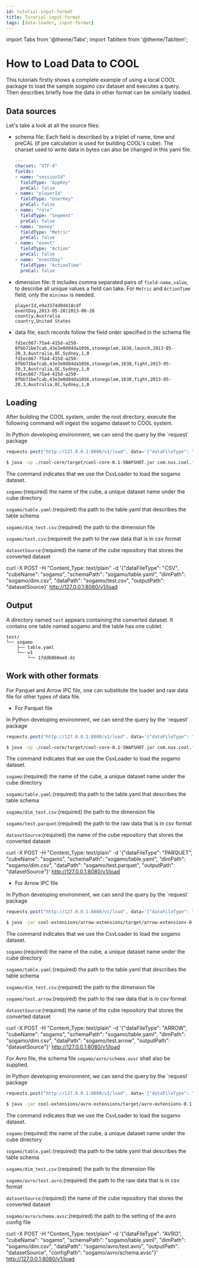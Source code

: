 ```yaml
---
id: tutorial-input-format
title: Turorial-input-format
tags: [data-loader, input-format]
---
```


import Tabs from '@theme/Tabs';
import TabItem from '@theme/TabItem';

# How to Load Data to COOL
This tutorials firstly shows a complete example of using a local COOL package to load the sample sogamo csv dataset and executes a query. Then describes briefly how the data in other format can be similarly loaded.
## Data sources
Let's take a look at all the source files:
* schema file: Each field is described by a triplet of name, time and preCAL (if pre calculation is used for building COOL's cube). The charset used to write data in bytes can also be changed in this yaml file. 
  ```yaml
  ---
  charset: "UTF-8"
  fields:
  - name: "sessionId"
    fieldType: "AppKey"
    preCal: false
  - name: "playerId"
    fieldType: "UserKey"
    preCal: false
  - name: "role"
    fieldType: "Segment"
    preCal: false
  - name: "money"
    fieldType: "Metric"
    preCal: false
  - name: "event"
    fieldType: "Action"
    preCal: false
  - name: "eventDay"
    fieldType: "ActionTime"
    preCal: false
  ```
* dimension file: It includes comma separated pairs of `field-name,value`, to describe all unique values a field can take. For `Metric` and `ActionTime` field, only the `min|max` is needed.
  ```
  playerId,e9a3374d0d418cdf
  eventDay,2013-05-20|2013-06-26
  country,Australia
  country,United States
  ```
* data file, each records follow the field order specified in the schema file 
  ```
  fd1ec667-75a4-415d-a250-8fbb71be7cab,43e3e0d84da1056,stonegolem,1638,launch,2013-05-20,3,Australia,OC,Sydney,1,0
  fd1ec667-75a4-415d-a250-8fbb71be7cab,43e3e0d84da1056,stonegolem,1638,fight,2013-05-20,3,Australia,OC,Sydney,1,0
  fd1ec667-75a4-415d-a250-8fbb71be7cab,43e3e0d84da1056,stonegolem,1638,fight,2013-05-20,3,Australia,OC,Sydney,1,0
  ```

## Loading
After building the COOL system, under the root directory, execute the following command will ingest the sogamo dataset to COOL system.

<Tabs>
<TabItem value="Python">
In Python developing environment, we can send the query by the `request` package

```jsx
requests.post("http://127.0.0.1:8080/v1/load", data='{"dataFileType": "CSV", "cubeName": "sogamo", "schemaPath": "sogamo/table.yaml", "dimPath": "sogamo/dim.csv", "dataPath": "sogamo/test.csv", "outputPath": "datasetSource"}').text 
```
</TabItem>

<TabItem value="Jar">

```bash
$ java -cp ./cool-core/target/cool-core-0.1-SNAPSHOT.jar com.nus.cool.functionality.CsvLoader sogamo sogamo/table.yaml sogamo/dim_test.csv sogamo/test.csv datasetSource
```

The command indicates that we use the CsvLoader to load the sogamo dataset. 

`sogamo`:(required)  the name of the cube, a unique dataset name under the cube directory

`sogamo/table.yaml`:(required) tha path to the table.yaml that describes the table schema

`sogamo/dim_test.csv`:(required) the path to the dimension file 

`sogamo/test.csv`:(required) the path to the raw data that is in csv format

`datasetSource`:(required) the name of the cube repository that stores the converted dataset 

</TabItem>

<TabItem value="CURL">

curl -X POST -H "Content_Type: text/plain" -d '{"dataFileType": "CSV", "cubeName": "sogamo", "schemaPath": "sogamo/table.yaml", "dimPath": "sogamo/dim.csv", "dataPath": "sogamo/test.csv", "outputPath": "datasetSource}'  http://127.0.0.1:8080/v1/load

</TabItem>
</Tabs>


## Output
A directory named `test` appears containing the converted dataset. It contains one table named sogamo and the table has one cublet.
```
test/
└── sogamo
    ├── table.yaml
    └── v1
        └── 17dd6860ee8.dz
```

## Work with other formats
For Parquet and Arrow IPC file, one can substitute the loader and raw data file for other types of data file.
- For Parquet file

<Tabs>
<TabItem value="Python">
In Python developing environment, we can send the query by the `request` package

```jsx
requests.post("http://127.0.0.1:8080/v1/load", data='{"dataFileType": "PARQUET", "cubeName": "sogamo", "schemaPath": "sogamo/table.yaml", "dimPath": "sogamo/dim.csv", "dataPath": "sogamo/test.parquet", "outputPath": "datasetSource"}').text 
```
</TabItem>

<TabItem value="Jar">

```bash
$ java -cp ./cool-core/target/cool-core-0.1-SNAPSHOT.jar com.nus.cool.functionality.CsvLoader sogamo sogamo/table.yaml sogamo/dim_test.csv sogamo/test.parquet datasetSource
```

The command indicates that we use the CsvLoader to load the sogamo dataset.

`sogamo`:(required)  the name of the cube, a unique dataset name under the cube directory

`sogamo/table.yaml`:(required) tha path to the table.yaml that describes the table schema

`sogamo/dim_test.csv`:(required) the path to the dimension file

`sogamo/test.parquet`:(required) the path to the raw data that is in csv format

`datasetSource`:(required) the name of the cube repository that stores the converted dataset

</TabItem>

<TabItem value="CURL">

curl -X POST -H "Content_Type: text/plain" -d '{"dataFileType": "PARQUET", "cubeName": "sogamo", "schemaPath": "sogamo/table.yaml", "dimPath": "sogamo/dim.csv", "dataPath": "sogamo/test.parquet", "outputPath": "datasetSource"}'  http://127.0.0.1:8080/v1/load

</TabItem>
</Tabs>








- For Arrow IPC file

<Tabs>
<TabItem value="Python">
In Python developing environment, we can send the query by the `request` package

```jsx
requests.post("http://127.0.0.1:8080/v1/load", data='{"dataFileType": "ARROW", "cubeName": "sogamo", "schemaPath": "sogamo/table.yaml", "dimPath": "sogamo/dim.csv", "dataPath": "sogamo/test.arrow", "outputPath": "datasetSource"}').text 
```
</TabItem>

<TabItem value="Jar">

```bash
$ java -jar cool-extensions/arrow-extensions/target/arrow-extensions-0.1-SNAPSHOT.jar sogamo sogamo/table.yaml sogamo/dim.csv sogamo/test.arrow datasetSource
```

The command indicates that we use the CsvLoader to load the sogamo dataset.

`sogamo`:(required)  the name of the cube, a unique dataset name under the cube directory

`sogamo/table.yaml`:(required) tha path to the table.yaml that describes the table schema

`sogamo/dim_test.csv`:(required) the path to the dimension file

`sogamo/test.arrow`:(required) the path to the raw data that is in csv format

`datasetSource`:(required) the name of the cube repository that stores the converted dataset

</TabItem>

<TabItem value="CURL">

curl -X POST -H "Content_Type: text/plain" -d '{"dataFileType": "ARROW", "cubeName": "sogamo", "schemaPath": "sogamo/table.yaml", "dimPath": "sogamo/dim.csv", "dataPath": "sogamo/test.arrow", "outputPath": "datasetSource"}'  http://127.0.0.1:8080/v1/load

</TabItem>
</Tabs>







For Avro file, the schema file `sogamo/avro/schema.avsc` shall also be supplied.

<Tabs>
<TabItem value="Python">
In Python developing environment, we can send the query by the `request` package

```jsx
requests.post("http://127.0.0.1:8080/v1/load", data='{"dataFileType": "AVRO", "cubeName": "sogamo", "schemaPath": "sogamo/table.yaml", "dimPath": "sogamo/dim.csv", "dataPath": "sogamo/avro/test.avro", "outputPath": "datasetSource", "configPath": "sogamo/avro/schema.avsc"}').text 
```
</TabItem>

<TabItem value="Jar">

```bash
$ java -jar cool-extensions/avro-extensions/target/avro-extensions-0.1-SNAPSHOT.jar sogamo sogamo/table.yaml sogamo/dim.csv sogamo/avro/test.avro datasetSource sogamo/avro/schema.avsc
```

The command indicates that we use the CsvLoader to load the sogamo dataset.

`sogamo`:(required)  the name of the cube, a unique dataset name under the cube directory

`sogamo/table.yaml`:(required) tha path to the table.yaml that describes the table schema

`sogamo/dim_test.csv`:(required) the path to the dimension file

`sogamo/avro/test.avro`:(required) the path to the raw data that is in csv format

`datasetSource`:(required) the name of the cube repository that stores the converted dataset

`sogamo/avro/schema.avsc`:(required) the path to the setting of the avro config file

</TabItem>

<TabItem value="CURL">

curl -X POST -H "Content_Type: text/plain" -d '{"dataFileType": "AVRO", "cubeName": "sogamo", "schemaPath": "sogamo/table.yaml", "dimPath": "sogamo/dim.csv", "dataPath": "sogamo/avro/test.avro", "outputPath": "datasetSource", "configPath": "sogamo/avro/schema.avsc"}'  http://127.0.0.1:8080/v1/load

</TabItem>
</Tabs>


